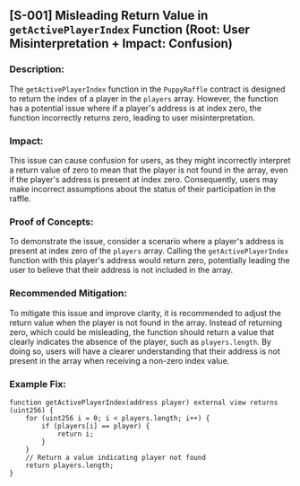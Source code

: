 ## [S-001] Misleading Return Value in `getActivePlayerIndex` Function (Root: User Misinterpretation + Impact: Confusion)

### Description:
The `getActivePlayerIndex` function in the `PuppyRaffle` contract is designed to return the index of a player in the `players` array. However, the function has a potential issue where if a player's address is at index zero, the function incorrectly returns zero, leading to user misinterpretation.

### Impact:
This issue can cause confusion for users, as they might incorrectly interpret a return value of zero to mean that the player is not found in the array, even if the player's address is present at index zero. Consequently, users may make incorrect assumptions about the status of their participation in the raffle.

### Proof of Concepts:
To demonstrate the issue, consider a scenario where a player's address is present at index zero of the `players` array. Calling the `getActivePlayerIndex` function with this player's address would return zero, potentially leading the user to believe that their address is not included in the array.

### Recommended Mitigation:
To mitigate this issue and improve clarity, it is recommended to adjust the return value when the player is not found in the array. Instead of returning zero, which could be misleading, the function should return a value that clearly indicates the absence of the player, such as `players.length`. By doing so, users will have a clearer understanding that their address is not present in the array when receiving a non-zero index value.

### Example Fix:
```solidity
function getActivePlayerIndex(address player) external view returns (uint256) {
    for (uint256 i = 0; i < players.length; i++) {
        if (players[i] == player) {
            return i;
        }
    }
    // Return a value indicating player not found
    return players.length;
}
